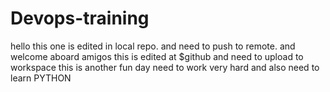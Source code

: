 # Devops-training
hello this one is edited in local repo. and need to push to remote.
and welcome aboard amigos
this is edited at $github and need to upload to workspace
this is another fun day 
need to work very hard and also need to learn PYTHON
